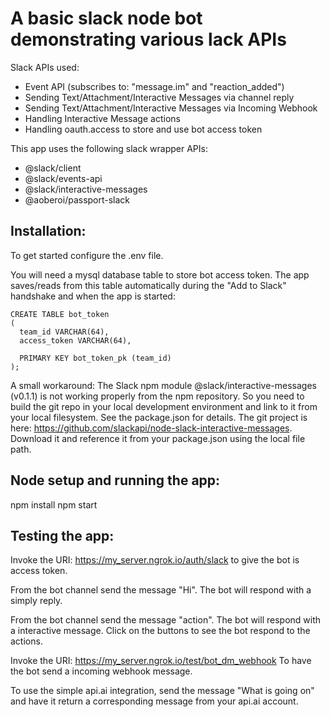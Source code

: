 # A basic slack node bot demonstrating various lack APIs

Slack APIs used:
* Event API (subscribes to: "message.im" and "reaction_added")
* Sending Text/Attachment/Interactive Messages via channel reply
* Sending Text/Attachment/Interactive Messages via Incoming Webhook
* Handling Interactive Message actions
* Handling oauth.access to store and use bot access token

This app uses the following slack wrapper APIs:
* @slack/client
* @slack/events-api
* @slack/interactive-messages
* @aoberoi/passport-slack

## Installation:

To get started configure the .env file.

You will need a mysql database table to store bot access token. The app
saves/reads from this table automatically during the "Add to Slack" handshake
and when the app is started:

```
CREATE TABLE bot_token
(
  team_id VARCHAR(64),
  access_token VARCHAR(64),

  PRIMARY KEY bot_token_pk (team_id)
);
```

A small workaround:
The Slack npm module @slack/interactive-messages (v0.1.1) is not working properly from the npm repository. So
you need to build the git repo in your local development environment and link to it from your local filesystem.
See the package.json for details. The git project is here: https://github.com/slackapi/node-slack-interactive-messages.
Download it and reference it from your package.json using the local file path.

## Node setup and running the app:
npm install
npm start

## Testing the app:

Invoke the URI: https://my_server.ngrok.io/auth/slack to give the bot is access token.

From the bot channel send the message "Hi". The bot will respond with a simply reply.

From the bot channel send the message "action". The bot will respond with a interactive message. Click on the buttons
to see the bot respond to the actions.

Invoke the URI: https://my_server.ngrok.io/test/bot_dm_webhook
To have the bot send a incoming webhook message.

To use the simple api.ai integration, send the message "What is going on" and have it return
a corresponding message from your api.ai account.
